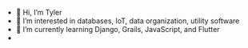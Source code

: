 - 👋 Hi, I’m Tyler
- 👀 I’m interested in databases, IoT, data organization, utility software
- 🌱 I’m currently learning Django, Grails, JavaScript, and Flutter
- 
<!---
tsbudd/tsbudd is a ✨ special ✨ repository because its `README.md` (this file) appears on your GitHub profile.
You can click the Preview link to take a look at your changes.
--->
